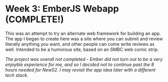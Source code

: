 # Week 3:  EmberJS Webapp  (COMPLETE!)

This was an attempt to try an alternate web framework for building an app.  The
app I began to create here was a site where you can submit and review literally
 anything you want, and other people can come write reviews as well.  Intended
 to be a humorous site, based on an SMBC web comic strip.

_The project was overall not completed - Ember did not turn out to be a very
 enjoyble experience for me, and so I decided not to continue past the 8 hours
 needed for New52.  I may revisit the app idea later with a different tech stack._
